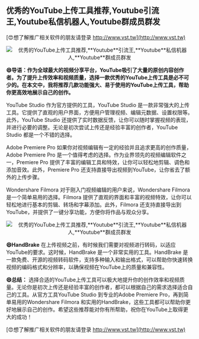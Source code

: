 ## **优秀的YouTube上传工具推荐,**Youtube**引流王,**Youtube**私信机器人,**Youtube**群成员群发**

[😍想了解推广相关软件的朋友请登录 http://www.vst.tw](http://www.vst.tw)

 <center><img src="https://vst.tw/MP4/tuiguang/png/5.png" alt="优秀的YouTube上传工具推荐,**Youtube**引流王,**Youtube**私信机器人,**Youtube**群成员群发"></center>

**😄导语：作为全球最大的视频分享平台，YouTube吸引了大量的原创内容创作者。为了提升上传效率和视频质量，选择一款优秀的YouTube上传工具是必不可少的。在本文中，我将推荐几款功能强大、易于使用的YouTube上传工具，帮助你更高效地展示自己的创作。**

YouTube Studio
作为官方提供的工具，YouTube Studio 是一款非常强大的上传工具。它提供了直观的用户界面，方便用户管理视频、编辑元数据、设置权限等。此外，YouTube Studio 还提供了实时数据反馈，让你可以随时掌握视频的表现，并进行必要的调整。无论是初次尝试上传还是经验丰富的创作者，YouTube Studio 都是一个不错的选择。

Adobe Premiere Pro
如果你对视频编辑有一定的经验并且追求更高的创作质量，Adobe Premiere Pro 是一个值得考虑的选择。作为业界领先的视频编辑软件之一，Premiere Pro 提供了丰富的编辑工具和特效，让你可以轻松地剪辑、调色和添加音效。此外，Premiere Pro 还支持直接导出视频到YouTube，让你省去了额外的上传步骤。

Wondershare Filmora
对于刚入门视频编辑的用户来说，Wondershare Filmora 是一个简单易用的选择。Filmora 提供了直观的界面和丰富的视频特效，让你可以轻松地进行基本的剪辑、转场和字幕添加。此外，Filmora 还支持直接导出到YouTube，并提供了一键分享功能，方便你将作品与观众分享。

 <center><img src="https://vst.tw/MP4/tuiguang/png/5.png" alt="优秀的YouTube上传工具推荐,**Youtube**引流王,**Youtube**私信机器人,**Youtube**群成员群发"></center>

**😄HandBrake**
在上传视频之前，有时候我们需要对视频进行转码，以适应YouTube的要求。这时候，HandBrake 是一个非常实用的工具。HandBrake 是一款免费、开源的视频转码软件，支持多种输入和输出格式，可以帮助你快速转换视频的编码格式和分辨率，以确保视频在YouTube上的质量和兼容性。

**😄总结：**
选择合适的YouTube上传工具可以极大地提升你的创作效率和视频质量。无论你是初次上传还是经验丰富的创作者，都可以根据自己的需求选择适合自己的工具。从官方工具YouTube Studio 到专业的Adobe Premiere Pro，再到简单易用的Wondershare Filmora 和实用的HandBrake，这些工具都可以帮助你更好地展示自己的创作。希望这些推荐能对你有所帮助，祝你在YouTube上取得更大的成功！

[😍想了解推广相关软件的朋友请登录 http://www.vst.tw](http://www.vst.tw)




